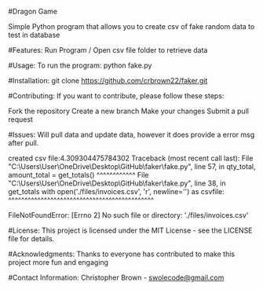 #Dragon Game

Simple Python program that allows you to create csv of fake random data to test in database

#Features:
Run Program /
Open csv file folder to retrieve data

#Usage:
To run the program: python fake.py

#Installation: 
git clone https://github.com/crbrown22/faker.git

#Contributing: 
If you want to contribute, please follow these steps:

Fork the repository 
Create a new branch 
Make your changes 
Submit a pull request

#Issues:
Will pull data and update data, however it does provide a error msg after pull.

created csv file:4.309304475784302
Traceback (most recent call last):
  File "C:\Users\User\OneDrive\Desktop\GitHub\faker\fake.py", line 57, in <module>
    qty_total, amount_total = get_totals()
                              ^^^^^^^^^^^^
  File "C:\Users\User\OneDrive\Desktop\GitHub\faker\fake.py", line 38, in get_totals
    with open('./files/invoices.csv', 'r', newline='') as csvfile:
         ^^^^^^^^^^^^^^^^^^^^^^^^^^^^^^^^^^^^^^^^^^^^^

FileNotFoundError: [Errno 2] No such file or directory: './files/invoices.csv'

#License:
 This project is licensed under the MIT License - see the LICENSE file for details.

#Acknowledgments: 
Thanks to everyone has contributed to make this project more fun and engaging

#Contact Information:
Christopher Brown - swolecode@gmail.com
